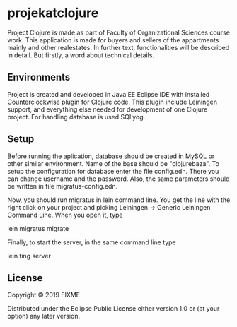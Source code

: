 # projekatclojure

Project Clojure is made as part of Faculty of Organizational Sciences course work. This application is made
for buyers and sellers of the appartments mainly and other realestates. In further text, functionalities will be described
in detail. But firstly, a word about technical details.

## Environments

Project is created and developed in Java EE Eclipse IDE with installed Counterclockwise plugin for Clojure code.
This plugin include Leiningen support, and everything else needed for development of one Clojure project.
For handling database is used SQLyog.

## Setup

Before running the aplication, database should be created in MySQL or other similar environment. Name of the base
should be "clojurebaza". To setup the configuration for database enter the file config.edn. There you can
change username and the password. Also, the same parameters should be written in file migratus-config.edn.

Now, you should run migratus in lein command line. You get the line with the right click on your project and picking Leiningen 
-> Generic Leiningen Command Line. When you open it, type 

lein migratus migrate

Finally, to start the server, in the same command line type

lein ting server

## License

Copyright © 2019 FIXME

Distributed under the Eclipse Public License either version 1.0 or (at
your option) any later version.
